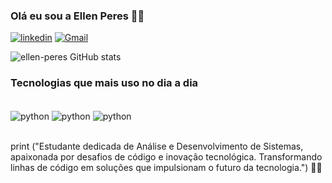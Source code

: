 ### Olá eu sou a Ellen Peres 👩‍💻


[![linkedin](https://img.shields.io/badge/LinkedIn-0077B5?style=for-the-badge&logo=linkedin&logoColor=white)](www.linkedin.com/in/ellen-dos-santos-peres-a97669251)
[![Gmail](https://img.shields.io/badge/Gmail-D14836?style=for-the-badge&logo=gmail&logoColor=white)](ellenperessantos@gmail.com)

![ellen-peres GitHub stats](https://github-readme-stats.vercel.app/api?username=ellen-peres&show_icons=true&theme=radical)


### Tecnologias que mais uso no dia a dia 

<div style="display: inLine_block"><br/>

<img align = "center" alt="python" src ="https://img.shields.io/badge/Python-3776AB?style=for-the-badge&logo=python&logoColor=white"/>
<img align = "center" alt="python" src ="https://img.shields.io/badge/HTML5-E34F26?style=for-the-badge&logo=html5&logoColor=white"/>
<img align = "center" alt="python" src ="https://img.shields.io/badge/JavaScript-F7DF1E?style=for-the-badge&logo=javascript&logoColor=black"/>
</div></br>


print ("Estudante dedicada de Análise e Desenvolvimento de Sistemas, apaixonada por desafios de código e inovação tecnológica. Transformando linhas de código em soluções que impulsionam o futuro da tecnologia.") 🙋‍♀️




